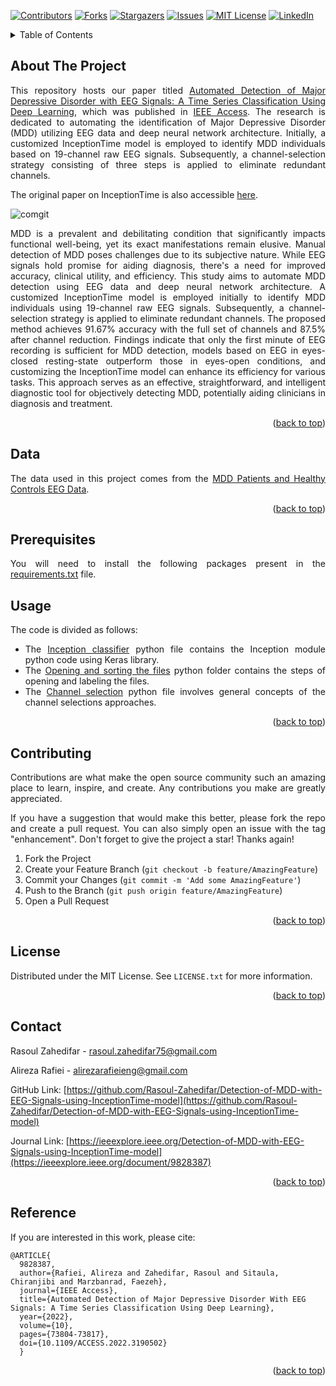 <!-- Improved compatibility of back to top link: See: https://github.com/othneildrew/Best-README-Template/pull/73 -->
<a name="readme-top"></a>
<!--
*** Thanks for checking out the Best-README-Template. If you have a suggestion
*** that would make this better, please fork the repo and create a pull request
*** or simply open an issue with the tag "enhancement".
*** Don't forget to give the project a star!
*** Thanks again! Now go create something AMAZING! :D
-->



<!-- PROJECT SHIELDS -->
<!--
*** I'm using markdown "reference style" links for readability.
*** Reference links are enclosed in brackets [ ] instead of parentheses ( ).
*** See the bottom of this document for the declaration of the reference variables
*** for contributors-url, forks-url, etc. This is an optional, concise syntax you may use.
*** https://www.markdownguide.org/basic-syntax/#reference-style-links
-->
[![Contributors][contributors-shield]][contributors-url]
[![Forks][forks-shield]][forks-url]
[![Stargazers][stars-shield]][stars-url]
[![Issues][issues-shield]][issues-url]
[![MIT License][license-shield]][license-url]
[![LinkedIn][linkedin-shield]][linkedin-url]


<!-- TABLE OF CONTENTS -->
<details>
  <summary>Table of Contents</summary>
  <ol>
    <li><a href="#about-the-project">About The Project</a></li>
    <li><a href="#data">Data</a></li>
    <li><a href="#prerequisites">Prerequisites</a></li>
    <li><a href="#usage">Usage</a></li>
    <li><a href="#contributing">Contributing</a></li>
    <li><a href="#license">License</a></li>
    <li><a href="#contact">Contact</a></li>
    <li><a href="#Reference">Reference</a></li>
  </ol>
</details>



<!-- ABOUT THE PROJECT -->
## About The Project

<div align="justify"> 

This repository hosts our paper titled [Automated Detection of Major Depressive Disorder with EEG Signals: A Time Series Classification Using Deep Learning](https://ieeexplore.ieee.org/document/9828387), which was published in [IEEE Access](https://ieeexplore.ieee.org/document/9828387). The research is dedicated to automating the identification of Major Depressive Disorder (MDD) utilizing EEG data and deep neural network architecture. Initially, a customized InceptionTime model is employed to identify MDD individuals based on 19-channel raw EEG signals. Subsequently, a channel-selection strategy consisting of three steps is applied to eliminate redundant channels.

The original paper on InceptionTime is also accessible [here](https://arxiv.org/pdf/1909.04939.pdf). </div>

![comgit](https://user-images.githubusercontent.com/96019816/162617323-416d4fec-b6ad-4a6e-afba-396e6b837392.jpg)

<div align="justify"> MDD is a prevalent and debilitating condition that significantly impacts functional well-being, yet its exact manifestations remain elusive. Manual detection of MDD poses challenges due to its subjective nature. While EEG signals hold promise for aiding diagnosis, there's a need for improved accuracy, clinical utility, and efficiency. This study aims to automate MDD detection using EEG data and deep neural network architecture. A customized InceptionTime model is employed initially to identify MDD individuals using 19-channel raw EEG signals. Subsequently, a channel-selection strategy is applied to eliminate redundant channels. The proposed method achieves 91.67% accuracy with the full set of channels and 87.5% after channel reduction. Findings indicate that only the first minute of EEG recording is sufficient for MDD detection, models based on EEG in eyes-closed resting-state outperform those in eyes-open conditions, and customizing the InceptionTime model can enhance its efficiency for various tasks. This approach serves as an effective, straightforward, and intelligent diagnostic tool for objectively detecting MDD, potentially aiding clinicians in diagnosis and treatment. </div>

<p align="right">(<a href="#readme-top">back to top</a>)</p>



<!-- Data -->
## Data

<div align="justify"> 

The data used in this project comes from the [MDD Patients and Healthy Controls EEG Data](https://figshare.com/articles/dataset/EEG_Data_New/4244171). </div>

<p align="right">(<a href="#readme-top">back to top</a>)</p>


<!-- PREREQUISITES -->
## Prerequisites

<div align="justify"> 

You will need to install the following packages present in the [requirements.txt](https://github.com/Rasoul_Zahedifar/Detection-of-MDD-with-EEG-Signals-using-InceptionTime-model/blob/master/requirements.txt) file. </div>



<!-- USAGE EXAMPLES -->
## Usage

<div align="justify"> 

The code is divided as follows: 
* The [Inception classifier](https://github.com/Rasoul-Zahedifar/Detection-of-MDD-with-EEG-Signals-using-InceptionTime-model/blob/414d89c2e4de0d3b786e55221074ebef585b6863/Inception%20classifier.py) python file contains the Inception module python code using Keras library.
* The [Opening and sorting the files](https://github.com/Rasoul-Zahedifar/Detection-of-MDD-with-EEG-Signals-using-InceptionTime-model/blob/414d89c2e4de0d3b786e55221074ebef585b6863/Opening%20and%20sorting%20the%20files.py) python folder contains the steps of opening and labeling the files.
* The [Channel selection](https://github.com/Rasoul-Zahedifar/Detection-of-MDD-with-EEG-Signals-using-InceptionTime-model/blob/414d89c2e4de0d3b786e55221074ebef585b6863/Channel%20selection.py) python file involves general concepts of the channel selections approaches. </div>

<p align="right">(<a href="#readme-top">back to top</a>)</p>



<!-- CONTRIBUTING -->
## Contributing

<div align="justify"> Contributions are what make the open source community such an amazing place to learn, inspire, and create. Any contributions you make are greatly appreciated.

If you have a suggestion that would make this better, please fork the repo and create a pull request. You can also simply open an issue with the tag "enhancement".
Don't forget to give the project a star! Thanks again!

1. Fork the Project
2. Create your Feature Branch (`git checkout -b feature/AmazingFeature`)
3. Commit your Changes (`git commit -m 'Add some AmazingFeature'`)
4. Push to the Branch (`git push origin feature/AmazingFeature`)
5. Open a Pull Request </div>

<p align="right">(<a href="#readme-top">back to top</a>)</p>



<!-- LICENSE -->
## License

Distributed under the MIT License. See `LICENSE.txt` for more information.

<p align="right">(<a href="#readme-top">back to top</a>)</p>



<!-- CONTACT -->
## Contact

Rasoul Zahedifar - rasoul.zahedifar75@gmail.com

Alireza Rafiei - alirezarafieieng@gmail.com

GitHub Link: [https://github.com/Rasoul-Zahedifar/Detection-of-MDD-with-EEG-Signals-using-InceptionTime-model](https://github.com/Rasoul-Zahedifar/Detection-of-MDD-with-EEG-Signals-using-InceptionTime-model)

Journal Link: [https://ieeexplore.ieee.org/Detection-of-MDD-with-EEG-Signals-using-InceptionTime-model](https://ieeexplore.ieee.org/document/9828387)

<p align="right">(<a href="#readme-top">back to top</a>)</p>



<!-- REFERENCE -->
## Reference

If you are interested in this work, please cite:

```
@ARTICLE{
  9828387,
  author={Rafiei, Alireza and Zahedifar, Rasoul and Sitaula, Chiranjibi and Marzbanrad, Faezeh},
  journal={IEEE Access}, 
  title={Automated Detection of Major Depressive Disorder With EEG Signals: A Time Series Classification Using Deep Learning}, 
  year={2022},
  volume={10},
  pages={73804-73817},
  doi={10.1109/ACCESS.2022.3190502}
  }
```

<p align="right">(<a href="#readme-top">back to top</a>)</p>



<!-- MARKDOWN LINKS & IMAGES -->
<!-- https://www.markdownguide.org/basic-syntax/#reference-style-links -->
[contributors-shield]: https://img.shields.io/github/contributors/Rasoul-Zahedifar/Detection-of-MDD-with-EEG-Signals-using-InceptionTime-model.svg?style=for-the-badge
[contributors-url]: https://github.com/Rasoul-Zahedifar/Detection-of-MDD-with-EEG-Signals-using-InceptionTime-model/graphs/contributors
[forks-shield]: https://img.shields.io/github/forks/Rasoul-Zahedifar/Detection-of-MDD-with-EEG-Signals-using-InceptionTime-model.svg?style=for-the-badge
[forks-url]: https://github.com/Rasoul-Zahedifar/Detection-of-MDD-with-EEG-Signals-using-InceptionTime-model/network/members
[stars-shield]: https://img.shields.io/github/stars/Rasoul-Zahedifar/Detection-of-MDD-with-EEG-Signals-using-InceptionTime-model.svg?style=for-the-badge
[stars-url]: https://github.com/Rasoul-Zahedifar/Detection-of-MDD-with-EEG-Signals-using-InceptionTime-model/stargazers
[issues-shield]: https://img.shields.io/github/issues/Rasoul-Zahedifar/Detection-of-MDD-with-EEG-Signals-using-InceptionTime-model.svg?style=for-the-badge
[issues-url]: https://github.com/Rasoul-Zahedifar/Detection-of-MDD-with-EEG-Signals-using-InceptionTime-model/issues
[license-shield]: https://img.shields.io/github/license/Rasoul-Zahedifar/Detection-of-MDD-with-EEG-Signals-using-InceptionTime-model.svg?style=for-the-badge
[license-url]: https://github.com/Rasoul-Zahedifar/Detection-of-MDD-with-EEG-Signals-using-InceptionTime-model/blob/master/LICENSE.txt
[linkedin-shield]: https://img.shields.io/badge/-LinkedIn-black.svg?style=for-the-badge&logo=linkedin&colorB=555
[linkedin-url]: https://linkedin.com/in/rasoul-zahedifar